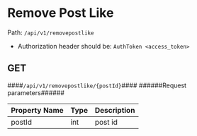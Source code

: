 Remove Post Like
=

Path: `/api/v1/removepostlike`  

* Authorization header should be: `AuthToken <access_token>`

GET
-
####`/api/v1/removepostlike/{postId}`####
######Request parameters######

|Property Name|Type|Description|
|-------------|----|-----------|
|postId|int|post id|

